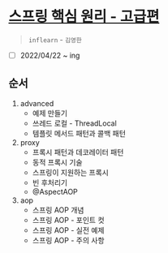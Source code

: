 # [스프링 핵심 원리 - 고급편](https://www.inflearn.com/course/%EC%8A%A4%ED%94%84%EB%A7%81-%ED%95%B5%EC%8B%AC-%EC%9B%90%EB%A6%AC-%EA%B3%A0%EA%B8%89%ED%8E%B8/dashboard)

> `inflearn` - `김영한`

- [ ] 2022/04/22 ~ ing

## 순서

1. advanced
   - 예제 만들기
   - 쓰레드 로컬 - ThreadLocal
   - 템플릿 메서드 패턴과 콜백 패턴
2. proxy
   - 프록시 패턴과 데코레이터 패턴
   - 동적 프록시 기술
   - 스프링이 지원하는 프록시
   - 빈 후처리기
   - @AspectAOP
3. aop
   - 스프링 AOP 개념
   - 스프링 AOP - 포인트 컷
   - 스프링 AOP - 실전 예제
   - 스프링 AOP - 주의 사항
